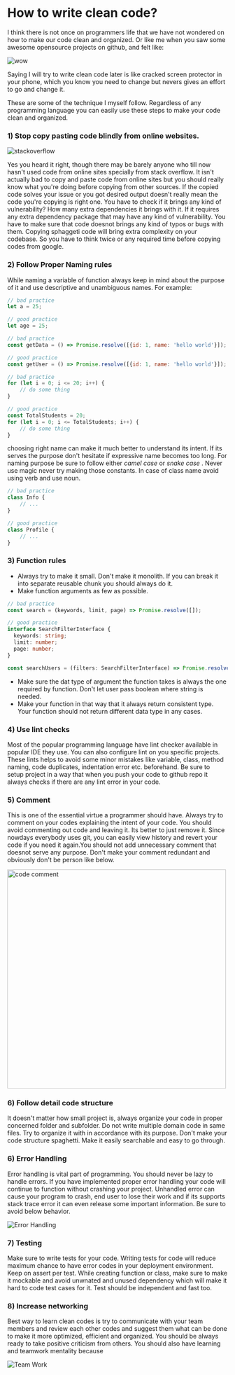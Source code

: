 # How to write clean code?
I think there is not once on programmers life that we have not wondered on how to make our code clean and organized. Or like me when you saw some awesome opensource projects on github, and felt like:

![wow](assets/wondered.png)

Saying I will try to write clean code later is like cracked screen protector in your phone, which you know you need to change but nevers gives an effort to go and change it.

These are some of the technique I myself follow. Regardless of any programming language you can easily use these steps to make your code clean and organized.

### 1) Stop copy pasting code blindly from online websites.

![stackoverflow](assets/stackoverflow.png)

Yes you heard it right, though there may be barely anyone who till now hasn't used code from online sites specially from stack overflow. It isn't actually bad to copy and paste code from online sites but you should really know what you're doing before copying from other sources. If the copied code solves your issue or you got desired output doesn't really mean the code you're copying is right one. You have to check if it brings any kind of vulnerability? How many extra dependencies it brings with it. If it requires any extra dependency package that may have any kind of vulnerability. You have to make sure that code doesnot brings any kind of typos or bugs with them. Copying sphaggeti code will bring extra complexity on your codebase. So you have to think twice or any required time before copying codes from google.

### 2) Follow Proper Naming rules
While naming a variable of function always keep in mind about the purpose of it and use descriptive and unambiguous names. For example:
```js
// bad practice
let a = 25;

// good practice
let age = 25;

// bad practice
const getData = () => Promise.resolve([{id: 1, name: 'hello world'}]);

// good practice
const getUser = () => Promise.resolve([{id: 1, name: 'hello world'}]);

// bad practice
for (let i = 0; i <= 20; i++) {
	// do some thing
}

// good practice
const TotalStudents = 20;
for (let i = 0; i <= TotalStudents; i++) {
	// do some thing
}

```
choosing right name can make it much better to understand its intent. If its serves the purpose don't hesitate if expressive name becomes too long. For naming purpose be sure to follow either *camel case* or *snake case* . Never use magic never try making those constants.
In case of class name avoid using verb and use noun.
```js
// bad practice
class Info {
	// ...
}

// good practice
class Profile {
	// ...
}

```

### 3) Function rules
* Always try to make it small. Don't make it monolith. If you can break it into separate reusable chunk you should always do it.
* Make function arguments as few as possible.
```ts
// bad practice
const search = (keywords, limit, page) => Promise.resolve([]);

// good practice
interface SearchFilterInterface {
  keywords: string;
  limit: number;
  page: number;
}

const searchUsers = (filters: SearchFilterInterface) => Promise.resolve([]);
```
* Make sure the dat type of argument the function takes is always the one required by function. Don't let user pass boolean where string is needed.
* Make your function in that way that it always return consistent type. Your function should not return different data type in any cases.

### 4) Use lint checks
Most of the popular programming language have lint checker available in popular IDE they use. You can also configure lint on you specific projects. These lints helps to avoid some minor mistakes like variable, class, method naming, code duplicates, indentation error etc. beforehand. Be sure to setup project in a way that when you push your code to github repo it always checks if there are any lint error in your code.

### 5) Comment
This is one of the essential virtue a programmer should have. Always try to comment on your codes explaining the intent of your code. You should avoid commenting out code and leaving it. Its better to just remove it. Since nowdays everybody uses git, you can easily view history and revert your code if you need it again.You should not add unnecessary comment that doesnot serve any purpose. Don't make your comment redundant and obviously don't be person like below.

<img src="assets/comment.jpeg" alt="code comment" width="500"/>


### 6) Follow detail code structure
It doesn't matter how small project is, always organize your code in proper concerned folder and subfolder. Do not write multiple domain code in same files. Try to organize it with in accordance with its purpose. Don't make your code structure spaghetti. Make it easily searchable and easy to go through.

### 6) Error Handling
Error handling is vital part of programming. You should never be lazy to handle errors.  If you have implemented proper error handling your code will continue to function without crashing your project. Unhandled error can cause your program to crash, end user to lose their work and if its supports stack trace error it can even release some important information. Be sure to avoid below behavior.

![Error Handling](assets/error_handling.png)

### 7) Testing
Make sure to write tests for your code. Writing tests for code will reduce maximum chance to have error codes in your deployment environment. Keep on assert per test. While creating function or class, make sure to make it mockable and avoid unwnated and unused dependency which will make it hard to code test cases for it. Test should be independent and fast too.

### 8) Increase networking
Best way to learn clean codes is try to communicate with your team members and review each other codes and suggest them what can be done to make it more optimized, efficient and organized. You should be always ready to take positive criticism from others. You should also have learning and teamwork mentality because

![Team Work](assets/team.jpeg)

